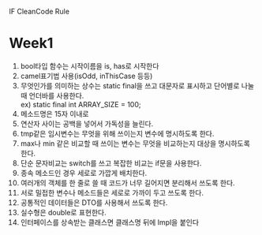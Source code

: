 IF CleanCode Rule

# Week1
1. bool타입 함수는 시작이름을 is, has로 시작한다
2. camel표기법 사용(isOdd, inThisCase 등등)
3. 무엇인가를 의미하는 상수는 static final을 쓰고 대문자로 표시하고 단어별로 나눌 때 언더바를 사용한다.  
ex) static final int ARRAY_SIZE = 100;
4. 메소드명은 15자 이내로
5. 연산자 사이는 공백을 넣어서 가독성을 늘린다.
6. tmp같은 임시변수는 무엇을 위해 쓰이는지 변수에 명시하도록 한다.
7. max나 min 같은 비교할 때 쓰이는 변수는 무엇을 비교하는지 대상을 명시하도록 한다.
8. 단순 문자비교는 switch를 쓰고 복잡한 비교는 if문을 사용한다.
9. 종속 메소드인 경우 세로로 가깝게 배치한다.  
10. 여러개의 객체를 한 줄로 쓸 때 코드가 너무 길어지면 분리해서 쓰도록 한다.  
11. 서로 밀접한 변수나 메소드들은 세로로 가까이 두고 쓰도록 한다.  
12. 공통적인 데이터들은 DTO를 사용해서 쓰도록 한다.  
13. 실수형은 double로 표현한다.    
14. 인터페이스를 상속받는 클래스면 클래스명 뒤에 Impl을 붙인다  
